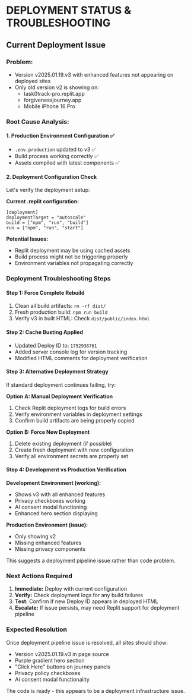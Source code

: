 # DEPLOYMENT STATUS & TROUBLESHOOTING

## Current Deployment Issue

### Problem:
- Version v2025.01.19.v3 with enhanced features not appearing on deployed sites
- Only old version v2 is showing on:
  - task0track-pro.replit.app
  - forgivenessjourney.app
  - Mobile iPhone 16 Pro

### Root Cause Analysis:

#### 1. Production Environment Configuration ✅
- `.env.production` updated to v3 ✅
- Build process working correctly ✅
- Assets compiled with latest components ✅

#### 2. Deployment Configuration Check
Let's verify the deployment setup:

**Current .replit configuration:**
```
[deployment]
deploymentTarget = "autoscale"
build = ["npm", "run", "build"]
run = ["npm", "run", "start"]
```

**Potential Issues:**
- Replit deployment may be using cached assets
- Build process might not be triggering properly
- Environment variables not propagating correctly

### Deployment Troubleshooting Steps

#### Step 1: Force Complete Rebuild
1. Clean all build artifacts: `rm -rf dist/`
2. Fresh production build: `npm run build`
3. Verify v3 in built HTML: Check `dist/public/index.html`

#### Step 2: Cache Busting Applied
- Updated Deploy ID to: `1752938761`
- Added server console log for version tracking
- Modified HTML comments for deployment verification

#### Step 3: Alternative Deployment Strategy

If standard deployment continues failing, try:

**Option A: Manual Deployment Verification**
1. Check Replit deployment logs for build errors
2. Verify environment variables in deployment settings
3. Confirm build artifacts are being properly copied

**Option B: Force New Deployment**
1. Delete existing deployment (if possible)
2. Create fresh deployment with new configuration
3. Verify all environment secrets are properly set

#### Step 4: Development vs Production Verification

**Development Environment (working):**
- Shows v3 with all enhanced features
- Privacy checkboxes working
- AI consent modal functioning
- Enhanced hero section displaying

**Production Environment (issue):**
- Only showing v2
- Missing enhanced features
- Missing privacy components

This suggests a deployment pipeline issue rather than code problem.

### Next Actions Required

1. **Immediate:** Deploy with current configuration
2. **Verify:** Check deployment logs for any build failures
3. **Test:** Confirm if new Deploy ID appears in deployed HTML
4. **Escalate:** If issue persists, may need Replit support for deployment pipeline

### Expected Resolution

Once deployment pipeline issue is resolved, all sites should show:
- Version v2025.01.19.v3 in page source
- Purple gradient hero section
- "Click Here" buttons on journey panels
- Privacy policy checkboxes
- AI consent modal functionality

The code is ready - this appears to be a deployment infrastructure issue.